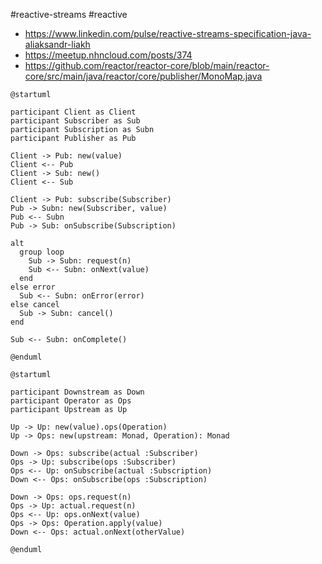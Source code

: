 #reactive-streams #reactive

* https://www.linkedin.com/pulse/reactive-streams-specification-java-aliaksandr-liakh
* https://meetup.nhncloud.com/posts/374
* https://github.com/reactor/reactor-core/blob/main/reactor-core/src/main/java/reactor/core/publisher/MonoMap.java

```plantuml
@startuml

participant Client as Client
participant Subscriber as Sub
participant Subscription as Subn
participant Publisher as Pub

Client -> Pub: new(value)
Client <-- Pub
Client -> Sub: new()
Client <-- Sub

Client -> Pub: subscribe(Subscriber)
Pub -> Subn: new(Subscriber, value)
Pub <-- Subn
Pub -> Sub: onSubscribe(Subscription)

alt
  group loop
    Sub -> Subn: request(n)
    Sub <-- Subn: onNext(value)
  end
else error
  Sub <-- Subn: onError(error)
else cancel
  Sub -> Subn: cancel()
end

Sub <-- Subn: onComplete()

@enduml
```

```plantuml
@startuml

participant Downstream as Down
participant Operator as Ops
participant Upstream as Up

Up -> Up: new(value).ops(Operation)
Up -> Ops: new(upstream: Monad, Operation): Monad

Down -> Ops: subscribe(actual :Subscriber)
Ops -> Up: subscribe(ops :Subscriber)
Ops <-- Up: onSubscribe(actual :Subscription)
Down <-- Ops: onSubscribe(ops :Subscription)

Down -> Ops: ops.request(n)
Ops -> Up: actual.request(n)
Ops <-- Up: ops.onNext(value)
Ops -> Ops: Operation.apply(value)
Down <-- Ops: actual.onNext(otherValue)

@enduml
```
